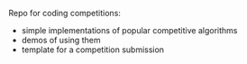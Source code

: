 Repo for coding competitions:
 - simple implementations of popular competitive algorithms
 - demos of using them
 - template for a competition submission
 
 